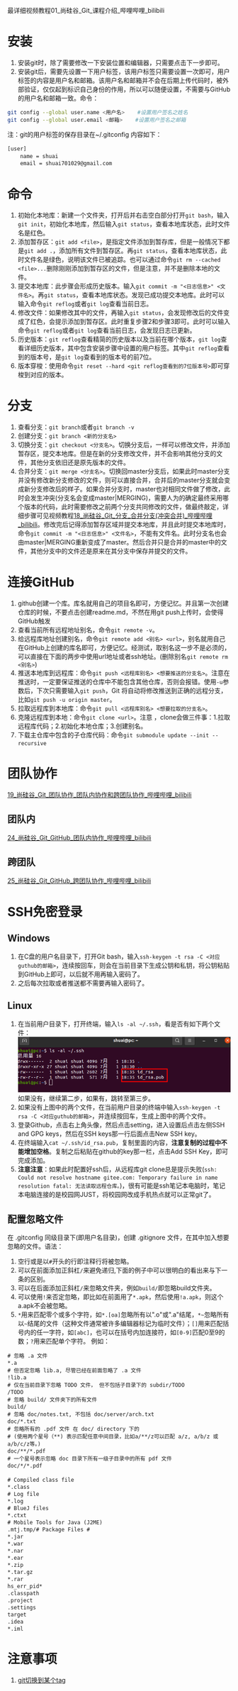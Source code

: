 最详细视频教程01_尚硅谷_Git_课程介绍_哔哩哔哩_bilibili
# 安装
1. 安装git时，除了需要修改一下安装位置和编辑器，只需要点击下一步即可。
2. 安装git后，需要先设置一下用户标签，该用户标签只需要设置一次即可，用户标签的内容是用户名和邮箱。该用户名和邮箱并不会在后期上传代码时，被外部验证，仅仅起到标识自己身份的作用，所以可以随便设置，不需要与GitHub的用户名和邮箱一致。命令：
```bash
git config --global user.name <用户名>    #设置用户签名之姓名
git config --global user.email <邮箱>    #设置用户签名之邮箱
```
注：git的用户标签的保存目录在~/.gitconfig
内容如下：
```bash
[user]
    name = shuai
    email = shuai701029@gmail.com
```

# 命令
1. 初始化本地库：新建一个文件夹，打开后并右击空白部分打开`git bash`，输入`git init`，初始化本地库，然后输入`git status`，查看本地库状态，此时文件名是红色。
2. 添加暂存区：`git add <file>`，是指定文件添加到暂存库，但是一般情况下都是`git add .`，添加所有文件到暂存区。再`git status`，查看本地库状态，此时文件名是绿色，说明该文件已被追踪。也可以通过命令`git rm --cached <file>...`删除刚刚添加到暂存区的文件，但是注意，并不是删除本地的文件。
3. 提交本地库：此步骤会形成历史版本。输入`git commit -m "<日志信息>" <文件名>`。再`git status`，查看本地库状态。发现已成功提交本地库。此时可以输入命令`git reflog`或者`git log`查看当前日志。
4. 修改文件：如果修改其中的文件，再输入`git status`，会发现修改后的文件变成了红色，会提示添加到暂存区。此时重复步骤2和步骤3即可。此时可以输入命令`git reflog`或者`git log`查看当前日志，会发现日志已更新。
5. 历史版本：`git reflog`查看精简的历史版本以及当前在哪个版本，`git log`查看详细历史版本，其中包含安装步骤中设置的用户标签。其中`git reflog`查看到的版本号，是`git log`查看到的版本号的前7位。
6. 版本穿梭：使用命令`git reset --hard <git reflog查看到的7位版本号>`即可穿梭到对应的版本。

# 分支
1. 查看分支：`git branch`或者`git branch -v`
2. 创建分支：`git branch <新的分支名>`
3. 切换分支：`git checkout <分支名>`。切换分支后，一样可以修改文件，并添加暂存区，提交本地库。但是在新的分支修改文件，并不会影响其他分支的文件，其他分支依旧还是原先版本的文件。
4. 合并分支：`git merge <分支名>`。切换回master分支后，如果此时master分支并没有修改新分支修改的文件，则可以直接合并，合并后的master分支就会变成新分支修改后的样子。如果合并分支时，master也对相同文件做了修改，此时会发生冲突(分支名会变成master|MERGING)，需要人为的确定最终采用哪个版本的代码，此时需要修改之前两个分支共同修改的文件，做最终敲定，详细步骤可见视频教程[18_尚硅谷_Git_分支_合并分支(冲突合并)_哔哩哔哩_bilibili](https://www.bilibili.com/video/BV1vy4y1s7k6/?p=18&vd_source=a5f4029436fab3ad44f642e3a69eb1d1)。修改完后记得添加暂存区域并提交本地库，并且此时提交本地库时，命令`git commit -m "<日志信息>" <文件名>`，不能有文件名。此时分支名也会由master|MERGING重新变成了master。然后合并只是合并的master中的文件，其他分支中的文件还是原来在其分支中保存并提交的文件。

# 连接GitHub
1. github创建一个库。库名就用自己的项目名即可，方便记忆。并且第一次创建仓库的时候，不要点击创建readme.md，不然在用git push上传时，会使得GitHub触发
2. 查看当前所有远程地址别名，命令`git remote -v`。
3. 给远程库地址创建别名，命令`git remote add <别名> <url>`，别名就用自己在GitHub上创建的库名即可，方便记忆。经测试，取别名这一步不是必须的，可以直接在下面的两步中使用url地址或者ssh地址。(删除别名`git remote rm <别名>`)
4. 推送本地库到远程库：命令`git push <远程库别名> <想要推送的分支名>`。注意在推送时，一定要保证推送的仓库中不能包含其他仓库，否则会报错。使用`-u`参数后，下次只需要输入`git push`，Git 将自动将修改推送到正确的远程分支，比如`git push -u origin master`。
5. 拉取远程库到本地库：命令`git pull <远程库别名> <想要拉取的分支名>`。
6. 克隆远程库到本地：命令`git clone <url>`。注意 ，clone会做三件事：1.拉取远程库代码；2.初始化本地仓库；3.创建别名。
7. 下载主仓库中包含的子仓库代码：命令`git submodule update --init --recursive`

# 团队协作
[19_尚硅谷_Git_团队协作_团队内协作和跨团队协作_哔哩哔哩_bilibili](https://www.bilibili.com/video/BV1vy4y1s7k6/?p=19&vd_source=a5f4029436fab3ad44f642e3a69eb1d1)
## 团队内
[24_尚硅谷_Git_GitHub_团队内协作_哔哩哔哩_bilibili](https://www.bilibili.com/video/BV1vy4y1s7k6/?p=24&vd_source=a5f4029436fab3ad44f642e3a69eb1d1)
## 跨团队
[25_尚硅谷_Git_GitHub_跨团队协作_哔哩哔哩_bilibili](https://www.bilibili.com/video/BV1vy4y1s7k6/?p=25&vd_source=a5f4029436fab3ad44f642e3a69eb1d1)

# SSH免密登录
## Windows
1. 在C盘的用户名目录下，打开Git bash，输入`ssh-keygen -t rsa -C <对应guthub的邮箱>`，连续按回车，则会在当前目录下生成公钥和私钥，将公钥粘贴到GitHub上即可，以后就不用再输入密码了。
2. 之后每次拉取或者推送都不需要再输入密码了。
## Linux
1. 在当前用户目录下，打开终端，输入`ls -al ~/.ssh`，看是否有如下两个文件：
![图片](../.assets_IMG/GitTutorial/ssh.png)
如果没有，继续第二步，如果有，跳转至第三步。
2. 如果没有上图中的两个文件，在当前用户目录的终端中输入`ssh-keygen -t rsa -C <对应guthub的邮箱>`，并连续按回车，生成上图中的两个文件。
3. 登录Github，点击右上角头像，然后点击setting，进入设置后点击左侧SSH and GPG keys，然后在SSH keys那一行后面点击New SSH key。
4. 在终端输入`cat ~/.ssh/id_rsa.pub`，复制里面的内容，**注意复制的过程中不能增加空格**。复制之后粘贴在github的key那一栏，点击Add SSH Key，即可完成添加。
5. **注意注意**：如果此时配置好ssh后，从远程库git clone总是提示失败(`ssh: Could not resolve hostname gitee.com: Temporary failure in name resolution
fatal: 无法读取远程仓库。`)，很有可能是ssh笔记本电脑时，笔记本电脑连接的是校园网JUST，将校园网改成手机热点就可以正常git了。

## 配置忽略文件
在 .gitconfig 同级目录下(即用户名目录)，创建 .gitignore 文件，在其中加入想要忽略的文件。语法：
1. 空行或是以`#`开头的行即注释行将被忽略。
2. 可以在前面添加正斜杠`/`来避免递归,下面的例子中可以很明白的看出来与下一条的区别。
3. 可以在后面添加正斜杠`/`来忽略文件夹，例如`build/`即忽略build文件夹。
4. 可以使用`!`来否定忽略，即比如在前面用了`*.apk`，然后使用`!a.apk`，则这个a.apk不会被忽略。
5. `*`用来匹配零个或多个字符，如`*.[oa]`忽略所有以".o"或".a"结尾，`*~`忽略所有以`~`结尾的文件（这种文件通常被许多编辑器标记为临时文件）；`[]`用来匹配括号内的任一字符，如`[abc]`，也可以在括号内加连接符，如`[0-9]`匹配0至9的数；`?`用来匹配单个字符。
例如：
```git
# 忽略 .a 文件
*.a
# 但否定忽略 lib.a, 尽管已经在前面忽略了 .a 文件
!lib.a
# 仅在当前目录下忽略 TODO 文件， 但不包括子目录下的 subdir/TODO
/TODO
# 忽略 build/ 文件夹下的所有文件
build/
# 忽略 doc/notes.txt, 不包括 doc/server/arch.txt
doc/*.txt
# 忽略所有的 .pdf 文件 在 doc/ directory 下的
# (使用两个星号（**) 表示匹配任意中间目录，比如a/**/z可以匹配 a/z, a/b/z 或 a/b/c/z等。)
doc/**/*.pdf
# 一个星号表示忽略 doc 目录下所有一级子目录中的所有 pdf 文件
doc/*/*.pdf

# Compiled class file
*.class
# Log file
*.log
# BlueJ files
*.ctxt
# Mobile Tools for Java (J2ME)
.mtj.tmp/# Package Files #
*.jar
*.war
*.nar
*.ear
*.zip
*.tar.gz
*.rar
hs_err_pid*
.classpath
.project
.settings
target
.idea
*.iml
```

# 注意事项
1. [git切换到某个tag](https://blog.csdn.net/qq_20817327/article/details/121877017)